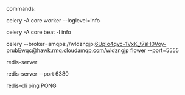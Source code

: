 commands:

celery -A core worker --loglevel=info

celery -A core beat -l info

celery --broker=amqps://wldzngjp:6UpIo4qyc-1VxK_t7sH0Voy-prubEwqc@hawk.rmq.cloudamqp.com/wldzngjp flower --port=5555

redis-server

redis-server --port 6380

redis-cli ping
PONG